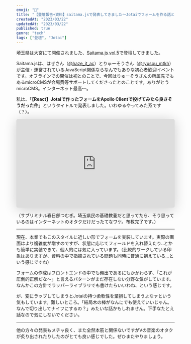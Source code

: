 ```yaml
---
emoji: "🎤"
title: "【登壇報告+資料】saitama.jsで発表してきました～Jotaiでフォームを作る話とか"
createdAt: "2023/03/22"
updatedAt: "2023/03/22"
published: true
genre: "tech"
tags: ["登壇", "Jotai"]
---
```


埼玉県は大宮にて開催されました、[Saitama.js vol.5](https://saitamajs.connpass.com/event/272660/)で登壇してきました。

Saitama.jsは、はぜさん（[@haze_it_ac](https://twitter.com/haze_it_ac)）とりゅーそうさん（[@ryusou_mtkh](https://twitter.com/ryusou_mtkh)）が主催・運営されているJavaScript関係ならなんでもありな初心者歓迎イベントです。オフラインでの開催は初とのことで、今回はりゅーそうさんの所属先でもあるmicroCMSが会場費等サポートしてくださったとのことです。ありがとうmicroCMS。インターネット最高～。

私は、「**【React】Jotaiで作ったフォームをApollo Clientで投げてみたら良さそうだった件**」というタイトルで発表しました。いわゆるやってみた系です（？）。  

<iframe class="speakerdeck-iframe" frameborder="0" src="https://speakerdeck.com/player/37b2aa2c2bf94e908db2aff67abdb5c4" title="Jotaiで作ったフォームをApollo_Clientで投げたらいい感じだった件.pdf" allowfullscreen="true" style="border: 0px; background: padding-box padding-box rgba(0, 0, 0, 0.1); margin: 0px; padding: 0px; border-radius: 6px; box-shadow: rgba(0, 0, 0, 0.2) 0px 5px 40px; width: 100%; height: auto; aspect-ratio: 560 / 315;" data-ratio="1.7777777777777777"></iframe>

（サブリミナル春日部つむぎ。埼玉県民の基礎教養だと思ってたら、そう思っているのはインターネットのオタクだけだったてなワケ。布教完了です。）

---

現在、本業でもこのスタイルに近しい形でフォームを実装しています。実際の画面はより複雑度が増すのですが、状態に応じてフィールドを入れ替えたり..とかも簡単に実装できて、個人的には気に入っています。（比較的ワークしている印象はありますが、資料の中で指摘されている問題も同時に普通に抱えている...という感じですね）  

フォームの作成はフロントエンドの中でも頻出であるにもかかわらず、「これが圧倒的正解だな～」と言えるパターンがまだ存在しない分野な気がしています。なんかこの方針でラッパーライブラリでも書けたらいいわね、という感じです。

が、変にラップしてしまうとJotaiの持つ柔軟性を棄損してしまうよなァという気もしています。難しいところ。「結局木の棒がなんにでも使えていいじゃん。なんで切り出してナイフにするの？」みたいな話かもしれません。下手なたとえ話なので気にしないでください。

---

他の方々の発表もメチャ良く、また全然本筋と関係ないですがVの音楽のオタクが炙り出されたりしたのがとても良い感じでした。ぜひまたやりましょう。
